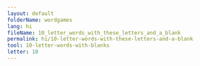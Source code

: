 ```yaml
---
layout: default
folderName: wordgames
lang: hi
fileName: 10_letter_words_with_these_letters_and_a_blank
permalink: hi/10-letter-words-with-these-letters-and-a-blank
tool: 10-letter-words-with-blanks
letter: 10
---
```

